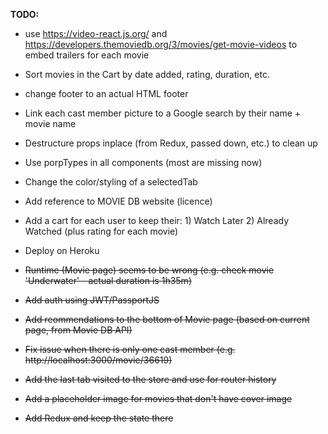 **TODO:**


- use https://video-react.js.org/ and https://developers.themoviedb.org/3/movies/get-movie-videos to embed trailers for each movie
- Sort movies in the Cart by date added, rating, duration, etc.
- change footer to an actual HTML footer

- Link each cast member picture to a Google search by their name + movie name
- Destructure props inplace (from Redux, passed down, etc.) to clean up
- Use porpTypes in all components (most are missing now)
- Change the color/styling of a selectedTab
- Add reference to MOVIE DB website (licence)
- Add a cart for each user to keep their: 1) Watch Later 2) Already Watched (plus rating for each movie)
- Deploy on Heroku
- ~~Runtime (Movie page) seems to be wrong (e.g. check movie 'Underwater' - actual duration is 1h35m)~~
- ~~Add auth using JWT/PassportJS~~
- ~~Add reommendations to the bottom of Movie page (based on current page, from Movie DB API)~~
- ~~Fix issue when there is only one cast member (e.g. http://localhost:3000/movie/36619)~~
- ~~Add the last tab visited to the store and use for router history~~
- ~~Add a placeholder image for movies that don't have cover image~~
- ~~Add Redux and keep the state there~~
